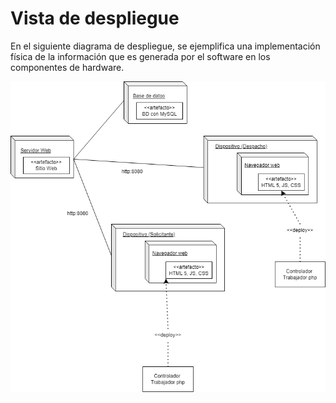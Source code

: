 # Vista de despliegue

En el siguiente diagrama de despliegue, se ejemplifica una implementación física de la información que es generada por el software en los componentes de hardware.

![Diagrama de despliegue](https://github.com/Alangh0011/Practica-Launch-X/blob/main/img/Vistas/Vista_despliegue.drawio.png)
